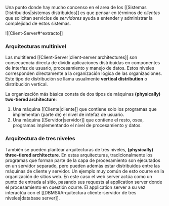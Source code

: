 Una punto donde hay mucho concenso en el area de los [[Sistemas Distribuidos|sistemas distribuidos]] es que pensar en términos de *clientes* que solicitan servicios de *servidores* ayuda a entender y administrar la complejidad de estos sistemas.

![[Client-Server#^extracto]]

### Arquitecturas multinivel
Las multitiered [[Client-Server|client-server architectures]] son consecuencia directa de dividir aplicaciones distribuidas en componentes de interfaz de usuario, procesamiento y manejo de datos. Estos niveles corresponden directamente a la organización lógica de las organizaciones. Este tipo de distribución se llama usualmente **vertical distribution** o distribución vertical.

La organización más básica consta de dos tipos de máquinas **(physically) two-tiered architecture**:
1. Una máquina [[Cliente|cliente]] que contiene solo los programas que implementan (parte de) el nivel de intefaz de usuario.
2. Una máquina [[Servidor|servidor]] que contiene el resto, osea, programas implementando el nivel de procesamiento y datos.

### Arquitectura de tres niveles
También se pueden plantear arquitecturas de tres niveles, **(physically) three-tiered architecture**. En estas arquitecturas, tradicionalmente los programas que forman parte de la capa de procesamiento son ejecutados en un servidor separado, pero pueden además estar distribuidos entre las máquinas de cliente y servidor.
Un ejemplo muy común de esto ocurre en la organización de sitios web. En este caso el web server actúa como un punto de entrada al sitio, pasando sus requests al application server donde el procesamiento en cuestión ocurre. El application server a su vez interactúa con el [[DBMS#Arquitectura cliente-servidor de tres niveles|database server]].